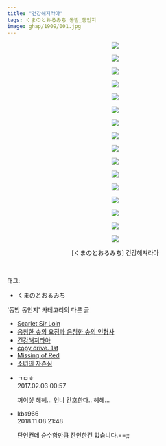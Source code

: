 ```yaml
---
title: "건강해져라아"
tags: くまのとおるみち 동방_동인지
image: ghap/1909/001.jpg
---
```

<div class="article">
<p style="text-align: center; clear: none; float: none;"><img src="{{ site.nasurl }}/ghap/1909/001.jpg"/></p>
<p style="text-align: center; clear: none; float: none;"><img src="{{ site.nasurl }}/ghap/1909/002.jpg"/></p>
<p style="text-align: center; clear: none; float: none;"><img src="{{ site.nasurl }}/ghap/1909/003.jpg"/></p>
<p style="text-align: center; clear: none; float: none;"><img src="{{ site.nasurl }}/ghap/1909/004.jpg"/></p>
<p style="text-align: center; clear: none; float: none;"><img src="{{ site.nasurl }}/ghap/1909/005.jpg"/></p>
<p style="text-align: center; clear: none; float: none;"><img src="{{ site.nasurl }}/ghap/1909/006.jpg"/></p>
<p style="text-align: center; clear: none; float: none;"><img src="{{ site.nasurl }}/ghap/1909/007.jpg"/></p>
<p style="text-align: center; clear: none; float: none;"><img src="{{ site.nasurl }}/ghap/1909/008.jpg"/></p>
<p style="text-align: center; clear: none; float: none;"><img src="{{ site.nasurl }}/ghap/1909/009.jpg"/></p>
<p style="text-align: center; clear: none; float: none;"><img src="{{ site.nasurl }}/ghap/1909/010.jpg"/></p>
<p style="text-align: center; clear: none; float: none;"><img src="{{ site.nasurl }}/ghap/1909/011.jpg"/></p>
<p style="text-align: center; clear: none; float: none;"><img src="{{ site.nasurl }}/ghap/1909/012.jpg"/></p>
<p style="text-align: center; clear: none; float: none;"><img src="{{ site.nasurl }}/ghap/1909/013.jpg"/></p>
<p style="text-align: center; clear: none; float: none;"><img src="{{ site.nasurl }}/ghap/1909/014.jpg"/></p>
<p style="text-align: center; clear: none; float: none;"><img src="{{ site.nasurl }}/ghap/1909/015.jpg"/></p>
<p style="text-align: center; clear: none; float: none;"><img src="{{ site.nasurl }}/ghap/1909/016.jpg"/></p>
<p style="text-align: center; clear: none; float: none;">[くまのとおるみち] 건강해져라아</p>
<p><br/></p>
</div><div class="tagTrail">
<p>태그: </p>
<ul>
<li>くまのとおるみち</li>
</ul>
</div><div class="another">
<p>'동방 동인지' 카테고리의 다른 글</p>
<ul>
<li><a href="/2016-08-29-ghap_1911">Scarlet Sir Loin</a></li>
<li><a href="/2016-08-29-ghap_1910">음침한 숲의 요정과 음침한 숲의 인형사</a></li>
<li><a href="/2016-08-29-ghap_1909">건강해져라아</a></li>
<li><a href="/2016-08-29-ghap_1908">copy drive. 1st</a></li>
<li><a href="/2016-08-29-ghap_1905">Missing of Red</a></li>
<li><a href="/2016-08-29-ghap_1904">소녀의 자존심</a></li>
</ul>
</div><div class="cb_module cb_fluid">
<div class="cb_wrt cb_profile">
<div class="comment">
<ul>
<li class="cb_thumb_off" id="comment14905639">
<div class="cb_comment_area">
<div class="cb_info_area">
<div class="cb_section">
<span class="cb_nick_name">ㄱㅁㅎ</span>
</div>
<div class="cb_section">
<span class="cb_date">2017.02.03 00:57 </span>
</div>
</div>
<div class="cb_dsc_comment">
<p class="cb_dsc">
											꺼이싷 헤헤... 언니 간호한다.. 헤헤...
										</p>
</div>
</div></li>
<li class="cb_thumb_off" id="comment15370050">
<div class="cb_comment_area">
<div class="cb_info_area">
<div class="cb_section">
<span class="cb_nick_name">kbs966</span>
</div>
<div class="cb_section">
<span class="cb_date">2018.11.08 21:48 </span>
</div>
</div>
<div class="cb_dsc_comment">
<p class="cb_dsc">
											단언컨데 순수함만큼 잔인한건 없습니다.==;;
										</p>
</div>
</div></li>
</ul>
</div>
</div><!-- commentList close -->
</div>
<br/>
<p id="refer"></p>
<br/>
